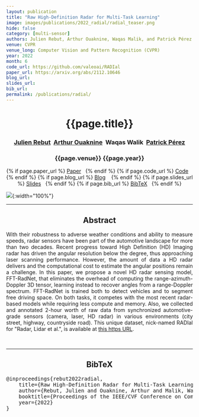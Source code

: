 ```yaml
---
layout: publication
title: "Raw High-Definition Radar for Multi-Task Learning"
image: images/publications/2022_radial/radial_teaser.png
hide: false
category: [multi-sensor]
authors: Julien Rebut, Arthur Ouaknine, Waqas Malik, and Patrick Pérez
venue: CVPR
venue_long: Computer Vision and Pattern Recognition (CVPR)
year: 2022
month: 6
code_url: https://github.com/valeoai/RADIal
paper_url: https://arxiv.org/abs/2112.10646
blog_url:
slides_url:
bib_url:
permalink: /publications/radial/
---
```


<h1 align="center"> {{page.title}} </h1>
<h3 align="center">  <a href="https://scholar.google.com/citations?user=BJcQNcoAAAAJ">Julien Rebut</a>&nbsp;&nbsp;<a href="https://arthurouaknine.github.io/">Arthur Ouaknine</a>&nbsp;&nbsp;Waqas Walik&nbsp;&nbsp;<a href="https://ptrckprz.github.io/">Patrick Pérez</a></h3>


<h3 align="center"> {{page.venue}} {{page.year}} </h3>

<div align="center">
  <p>
    {% if page.paper_url %}
    <a href="{{ page.paper_url }}"><i class="far fa-file-pdf"></i> Paper</a>&nbsp;&nbsp;
    {% endif %}
    {% if page.code_url %}
    <a href="{{ page.code_url }}"><i class="fab fa-github"></i> Code</a> &nbsp;&nbsp;
    {% endif %}
    {% if page.blog_url %}
    <a href="{{ page.blog_url }}"><i class="fab fa-blogger"></i> Blog</a> &nbsp;&nbsp;
    {% endif %}
    {% if page.slides_url %}
    <a href="{{ page.slides_url }}"><i class="far fa-file-pdf"></i> Slides</a>&nbsp;&nbsp;
    {% endif %}
    {% if page.bib_url %}
    <a href="{{ page.bib_url}}"><i class="far fa-file-alt"></i> BibTeX</a>&nbsp;&nbsp;
    {% endif %}
  </p>
</div>


![](../../images/publications/2022_radial/radial_teaser.png){:width="100%"}

<hr>

<h2  align="center"> Abstract</h2>

<p align="justify">With their robustness to adverse weather conditions and ability to measure speeds, radar sensors have been part of the automotive landscape for more than two decades. Recent progress toward High Definition (HD) Imaging radar has driven the angular resolution below the degree, thus approaching laser scanning performance. However, the amount of data a HD radar delivers and the computational cost to estimate the angular positions remain a challenge. In this paper, we propose a novel HD radar sensing model, FFT-RadNet, that eliminates the overhead of computing the range-azimuth-Doppler 3D tensor, learning instead to recover angles from a range-Doppler spectrum. FFT-RadNet is trained both to detect vehicles and to segment free driving space. On both tasks, it competes with the most recent radar-based models while requiring less compute and memory. Also, we collected and annotated 2-hour worth of raw data from synchronized automotive-grade sensors (camera, laser, HD radar) in various environments (city street, highway, countryside road). This unique dataset, nick-named RADIal for "Radar, Lidar et al.", is available at <a href="https://github.com/valeoai/RADIal">this https URL</a>.</p>

<br>

<hr>

<h2  align="center">BibTeX</h2>
<left>
  <pre class="bibtex-box">
@inproceedings{rebut2022radial,
    title={Raw High-Definition Radar for Multi-Task Learning},
    author={Rebut, Julien and Ouaknine, Arthur and Malik, Waqas and P{\'e}rez, Patrick},
    booktitle={Proceedings of the IEEE/CVF Conference on Computer Vision and Pattern Recognition},
    year={2022}
}</pre>
</left>

<br>
